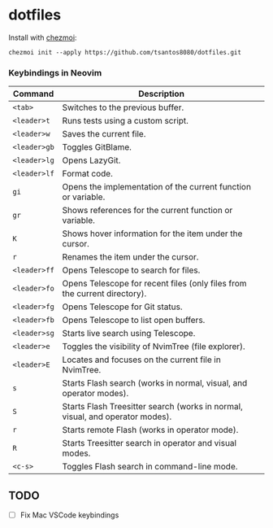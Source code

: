 # dotfiles

Install with [chezmoi](https://www.chezmoi.io/install):
```
chezmoi init --apply https://github.com/tsantos8080/dotfiles.git
```

### Keybindings in Neovim

| **Command**        | **Description**                                                     |
|--------------------|---------------------------------------------------------------------|
| `<tab>`            | Switches to the previous buffer.                                   |
| `<leader>t`        | Runs tests using a custom script.                                  |
| `<leader>w`        | Saves the current file.                                            |
| `<leader>gb`       | Toggles GitBlame.                                                  |
| `<leader>lg`       | Opens LazyGit.                                                     |
| `<leader>lf`       | Format code.                                                       |
| `gi`               | Opens the implementation of the current function or variable.      |
| `gr`               | Shows references for the current function or variable.             |
| `K`                | Shows hover information for the item under the cursor.             |
| `r`                | Renames the item under the cursor.                                 |
| `<leader>ff`       | Opens Telescope to search for files.                               |
| `<leader>fo`       | Opens Telescope for recent files (only files from the current directory). |
| `<leader>fg`       | Opens Telescope for Git status.                                    |
| `<leader>fb`       | Opens Telescope to list open buffers.                              |
| `<leader>sg`       | Starts live search using Telescope.                                |
| `<leader>e`        | Toggles the visibility of NvimTree (file explorer).                |
| `<leader>E`        | Locates and focuses on the current file in NvimTree.               |
| `s`                | Starts Flash search (works in normal, visual, and operator modes). |
| `S`                | Starts Flash Treesitter search (works in normal, visual, and operator modes). |
| `r`                | Starts remote Flash (works in operator mode).                      |
| `R`                | Starts Treesitter search in operator and visual modes.             |
| `<c-s>`            | Toggles Flash search in command-line mode.                         |

## TODO
- [ ] Fix Mac VSCode keybindings

